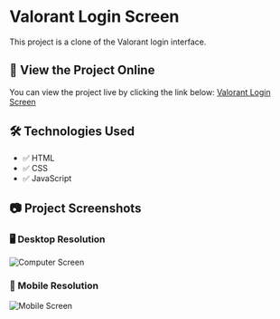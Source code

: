 # Valorant Login Screen

This project is a clone of the Valorant login interface.

## 👀 View the Project Online

You can view the project live by clicking the link below:
[Valorant Login Screen](Link)

## 🛠️ Technologies Used

- ✅ HTML
- ✅ CSS
- ✅ JavaScript

## 📷 Project Screenshots

### 🖥️ Desktop Resolution
![Computer Screen](Link)

### 📱 Mobile Resolution
![Mobile Screen](Link)

